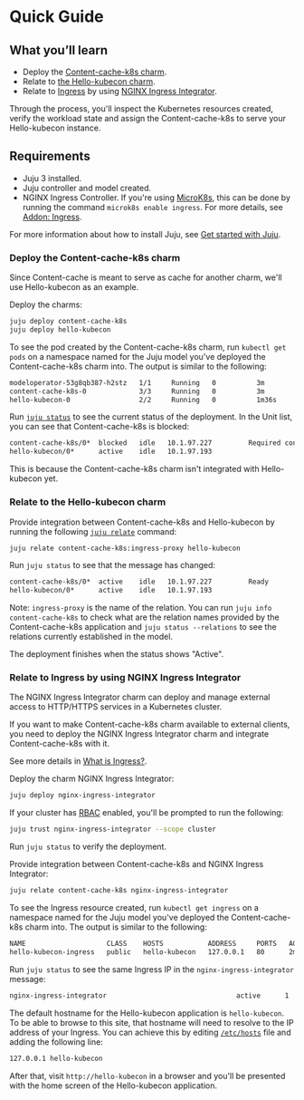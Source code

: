 # Quick Guide

## What you’ll learn

- Deploy the [Content-cache-k8s charm](https://charmhub.io/content-cache-k8s).
- Relate to [the Hello-kubecon charm](https://charmhub.io/hello-kubecon).
- Relate to [Ingress](https://kubernetes.io/docs/concepts/services-networking/ingress/#what-is-ingress) by using [NGINX Ingress Integrator](https://charmhub.io/nginx-ingress-integrator/).

Through the process, you'll inspect the Kubernetes resources created, verify the workload state and assign the Content-cache-k8s to serve your Hello-kubecon instance.

## Requirements

- Juju 3 installed.
- Juju controller and model created.
- NGINX Ingress Controller. If you're using [MicroK8s](https://microk8s.io/), this can be done by running the command `microk8s enable ingress`. For more details, see [Addon: Ingress](https://microk8s.io/docs/addon-ingress).

For more information about how to install Juju, see [Get started with Juju](https://juju.is/docs/olm/get-started-with-juju).

### Deploy the Content-cache-k8s charm

Since Content-cache is meant to serve as cache for another charm, we'll use Hello-kubecon as an example.

Deploy the charms:

```bash
juju deploy content-cache-k8s
juju deploy hello-kubecon
```

To see the pod created by the Content-cache-k8s charm, run `kubectl get pods` on a namespace named for the Juju model you've deployed the Content-cache-k8s charm into. The output is similar to the following:

```bash
modeloperator-53g8qb387-h2stz   1/1     Running   0          3m
content-cache-k8s-0             3/3     Running   0          3m
hello-kubecon-0                 2/2     Running   0          1m36s
```

Run [`juju status`](https://juju.is/docs/olm/juju-status) to see the current status of the deployment. In the Unit list, you can see that Content-cache-k8s is blocked:

```bash
content-cache-k8s/0*  blocked   idle   10.1.97.227         Required config(s) empty: backend, site
hello-kubecon/0*      active    idle   10.1.97.193   
```

This is because the Content-cache-k8s charm isn't integrated with Hello-kubecon yet.

### Relate to the Hello-kubecon charm

Provide integration between Content-cache-k8s and Hello-kubecon by running the following [`juju relate`](https://juju.is/docs/olm/juju-relate) command:

```bash
juju relate content-cache-k8s:ingress-proxy hello-kubecon
```

Run `juju status` to see that the message has changed:

```bash
content-cache-k8s/0*  active    idle   10.1.97.227         Ready
hello-kubecon/0*      active    idle   10.1.97.193
```

Note: `ingress-proxy` is the name of the relation. You can run `juju info content-cache-k8s` to check what are the relation names provided by the Content-cache-k8s application and `juju status --relations` to see the relations currently established in the model.

The deployment finishes when the status shows "Active".

### Relate to Ingress by using NGINX Ingress Integrator

The NGINX Ingress Integrator charm can deploy and manage external access to HTTP/HTTPS services in a Kubernetes cluster.

If you want to make Content-cache-k8s charm available to external clients, you need to deploy the NGINX Ingress Integrator charm and integrate Content-cache-k8s with it.

See more details in [What is Ingress?](https://charmhub.io/nginx-ingress-integrator/docs/what-is-ingress).

Deploy the charm NGINX Ingress Integrator:

```bash
juju deploy nginx-ingress-integrator
```

If your cluster has [RBAC](https://kubernetes.io/docs/reference/access-authn-authz/rbac/) enabled, you'll be prompted to run the following:

```bash
juju trust nginx-ingress-integrator --scope cluster
```

Run `juju status` to verify the deployment.

Provide integration between Content-cache-k8s and NGINX Ingress Integrator:

```bash
juju relate content-cache-k8s nginx-ingress-integrator
```

To see the Ingress resource created, run `kubectl get ingress` on a namespace named for the Juju model you've deployed the Content-cache-k8s charm into. The output is similar to the following:

```bash
NAME                    CLASS    HOSTS           ADDRESS     PORTS   AGE
hello-kubecon-ingress   public   hello-kubecon   127.0.0.1   80      2m11s
```

Run `juju status` to see the same Ingress IP in the `nginx-ingress-integrator` message:

```bash
nginx-ingress-integrator                                active      1  nginx-ingress-integrator  stable    45  10.152.183.233  no       Ingress IP(s): 127.0.0.1, Service IP(s): 10.152.183.66
```

The default hostname for the Hello-kubecon application is `hello-kubecon`. To be able to browse to this site, that hostname will need to resolve to the IP address of your Ingress. You can achieve this by editing [`/etc/hosts`](https://manpages.ubuntu.com/manpages/kinetic/man5/hosts.5.html) file and adding the following line:

```bash
127.0.0.1 hello-kubecon
```

After that, visit `http://hello-kubecon` in a browser and you'll be presented with the home screen of the Hello-kubecon application.

